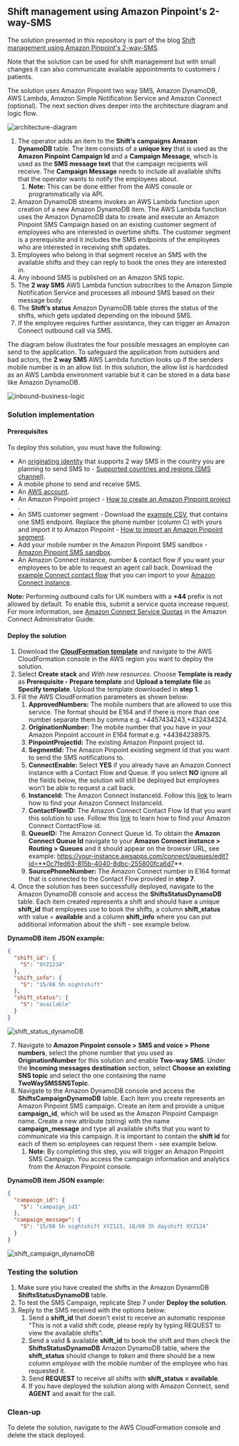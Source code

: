 ## Shift management using Amazon Pinpoint's 2-way-SMS

The solution presented in this repository is part of the blog [Shift management using Amazon Pinpoint's 2-way-SMS]().

Note that the solution can be used for shift management but with small changes it can also communicate available appointments to customers / patients.

The solution uses Amazon Pinpoint two way SMS, Amazon DynamoDB, AWS Lambda, Amazon Simple Notification Service and Amazon Connect (optional). The next section dives deeper into the architecture diagram and logic flow.

 ![architecture-diagram](assets/architecture-diagram.PNG)

1. The operator adds an item to the **Shift’s campaigns Amazon DynamoDB** table. The item consists of a **unique key** that is used as the **Amazon Pinpoint Campaign Id** and a **Campaign Message**, which is used as the **SMS message text** that the campaign recipients will receive. The **Campaign Message** needs to include all available shifts that the operator wants to notify the employees about.
    1. **Note:** This can be done either from the AWS console or programmatically via API.
2. Amazon DynamoDB streams invokes an AWS Lambda function upon creation of a new Amazon DynamoDB item. The AWS Lambda function uses the Amazon DynamoDB data to create and execute an Amazon Pinpoint SMS Campaign based on an existing customer segment of employees who are interested in overtime shifts. The customer segment is a prerequisite and it includes the SMS endpoints of the employees who are interested in receiving shift updates.
3. Employees who belong in that segment receive an SMS with the available shifts and they can reply to book the ones they are interested in.
4. Any inbound SMS is published on an Amazon SNS topic.
5. The **2 way SMS** AWS Lambda function subscribes to the Amazon Simple Notification Service and processes all inbound SMS based on their message body.
6. The **Shift’s status** Amazon DynamoDB table stores the status of the shifts, which gets updated depending on the inbound SMS.
7. If the employee requires further assistance, they can trigger an Amazon Connect outbound call via SMS.

The diagram below illustrates the four possible messages an employee can send to the application. To safeguard the application from outsiders and bad actors, the **2 way SMS** AWS Lambda function looks up if the senders mobile number is in an allow list. In this solution, the allow list is hardcoded as an AWS Lambda environment variable but it can be stored in a data base like Amazon DynamoDB.

 ![inbound-business-logic](assets/inbound-sms-business-logic.PNG)

### Solution implementation

#### Prerequisites

To deploy this solution, you must have the following:

* An [originating identity](https://docs.aws.amazon.com/pinpoint/latest/userguide/channels-sms-originating-identities.html) that supports 2 way SMS in the country you are planning to send SMS to - [Supported countries and regions (SMS channel)](https://docs.aws.amazon.com/pinpoint/latest/userguide/channels-sms-countries.html).
* A mobile phone to send and receive SMS.
* An [AWS account](https://aws.amazon.com/premiumsupport/knowledge-center/create-and-activate-aws-account/).
* An Amazon Pinpoint project - [How to create an Amazon Pinpoint project](https://catalog.workshops.aws/amazon-pinpoint-customer-experience/en-US/prerequisites/create-a-project) .
* An SMS customer segment - Download the [example CSV](https://github.com/aws-samples/pinpoint-shift-management-2-way-sms/blob/main/assets/Pinpoint_Imported_SMS_Segment.csv), that contains one SMS endpoint. Replace the phone number (column C) with yours and import it to Amazon Pinpoint - [How to import an Amazon Pinpoint segment](https://docs.aws.amazon.com/pinpoint/latest/userguide/segments-importing.html).
* Add your mobile number in the Amazon Pinpoint SMS sandbox - [Amazon Pinpoint SMS sandbox](https://docs.aws.amazon.com/pinpoint/latest/userguide/channels-sms-sandbox.html).
* An Amazon Connect instance, number & contact flow if you want your employees to be able to request an agent call back. Download the [example Connect contact flow](https://github.com/aws-samples/pinpoint-shift-management-2-way-sms/blob/main/assets/Connect-ContactFlow-Example) that you can import to your [Amazon Connect instance](https://docs.aws.amazon.com/connect/latest/adminguide/contact-flow-import-export.html).

**Note:** Performing outbound calls for UK numbers with a **+44** prefix is not allowed by default. To enable this, submit a service quota increase request. For more information, see [Amazon Connect Service Quotas](https://docs.aws.amazon.com/connect/latest/adminguide/amazon-connect-service-limits.html) in the Amazon Connect Administrator Guide.

#### Deploy the solution

1. Download the [**CloudFormation template**](https://github.com/aws-samples/pinpoint-shift-management-2-way-sms) and navigate to the AWS CloudFormation console in the AWS region you want to deploy the solution.
2. Select **Create stack** and *With new resources*. Choose **Template is ready** as **Prerequisite - Prepare template** and **Upload a template file** as **Specify template**. Upload the template downloaded in **step 1**.
3. Fill the AWS CloudFormation parameters as shown below:
    1. **ApprovedNumbers:** The mobile numbers that are allowed to use this service. The format should be E164 and if there is more than one number separate them by comma e.g. +4457434243,+432434324.
    2. **OriginationNumber:** The mobile number that you have in your Amazon Pinpoint account in E164 format e.g. +44384238975.
    3. **PinpointProjectId:** The existing Amazon Pinpoint project Id.
    4. **SegmentId:** The Amazon Pinpoint existing segment Id that you want to send the SMS notifications to.
    5. **ConnectEnable:** Select **YES** if you already have an Amazon Connect instance with a Contact Flow and Queue. If you select **NO** ignore all the fields below, the solution will still be deployed but employees won't be able to request a call back.
    6. **InstanceId:** The Amazon Connect InstanceId. Follow this [link](https://docs.aws.amazon.com/connect/latest/adminguide/find-instance-arn.html) to learn how to find your Amazon Connect InstanceId.
    7. **ContactFlowID:** The Amazon Connect Contact Flow Id that you want this solution to use. Follow this [link](https://docs.aws.amazon.com/connect/latest/adminguide/find-contact-flow-id.html) to learn how to find your Amazon Connect ContactFlow id.
    8. **QueueID:** The Amazon Connect Queue Id. To obtain the **Amazon Connect Queue Id** navigate to your **Amazon Connect instance > Routing > Queues** and it should appear on the browser URL, see example: https://your-instance.awsapps.com/connect/queues/edit?id=**0c7fed63-815b-4040-8dbc-255800fca6d7**.
    9. **SourcePhoneNumber:** The Amazon Connect number in E164 format that is connected to the Contact Flow provided in **step 7**.
4. Once the solution has been successfully deployed, navigate to the Amazon DynamoDB console and access the **ShiftsStatusDynamoDB** table. Each item created represents a shift and should have a unique **shift_id** that employees use to book the shifts, a column **shift_status** with value = **available** and a column **shift_info** where you can put additional information about the shift - see example below.

**DynamoDB item JSON example:**
``` JSON
{
  "shift_id": {
    "S": "XYZ1234"
  },
  "shift_info": {
    "S": "15/08 5h nightshift"
  },
  "shift_status": {
    "S": "available"
  }
}
```
![shift_status_dynamoDB](assets/shift_status_dynamoDB.png)

7. Navigate to **Amazon Pinpoint console > SMS and voice > Phone numbers**, select the phone number that you used as **OriginationNumber** for this solution and enable **Two-way SMS**. Under the **Incoming messages destination** section, select **Choose an existing SNS topic** and select the one containing the name **TwoWaySMSSNSTopic**.
8. Navigate to the Amazon DynamoDB console and access the **ShiftsCampaignDynamoDB** table. Each item you create represents an Amazon Pinpoint SMS campaign. Create an item and provide a unique **campaign_id**, which will be used as the Amazon Pinpoint Campaign name. Create a new attribute (string) with the name **campaign_message** and type all available shifts that you want to communicate via this campaign. It is important to contain the **shift id** for each of them so employees can request them - see example below. 
    1. **Note:** By completing this step, you will trigger an Amazon Pinpoint SMS Campaign. You access the campaign information and analytics from the Amazon Pinpoint console.

**DynamoDB item JSON example:**
``` JSON
{
  "campaign_id": {
    "S": "campaign_id1"
  },
  "campaign_message": {
    "S": "15/08 5h nightshift XYZ123, 18/08 3h dayshift XYZ124"
  }
}
```

![shift_campaign_dynamoDB](assets/shift_campaign_dynamoDB.png)

### Testing the solution

1. Make sure you have created the shifts in the Amazon DynamoDB **ShiftsStatusDynamoDB** table.
2. To test the SMS Campaign, replicate Step 7 under **Deploy the solution**.
3. Reply to the SMS received with the options below:
    1. Send a **shift_id** that doesn't exist to receive an automatic response "This is not a valid shift code, please reply by typing REQUEST to view the available shifts".
    2. Send a valid & available **shift_id** to book the shift and then check the **ShiftsStatusDynamoDB** Amazon DynamoDB table, where the **shift_status** should change to *taken* and there should be a new column *employee* with the mobile number of the employee who has requested it.
    3. Send **REQUEST** to receive all shifts with **shift_status = available**.
    4. If you have deployed the solution along with Amazon Connect, send **AGENT** and await for the call.

### Clean-up

To delete the solution, navigate to the AWS CloudFormation console and delete the stack deployed.
